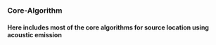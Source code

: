 ### Core-Algorithm ###
#### Here includes most of the core algorithms for source location using acoustic emission ####
